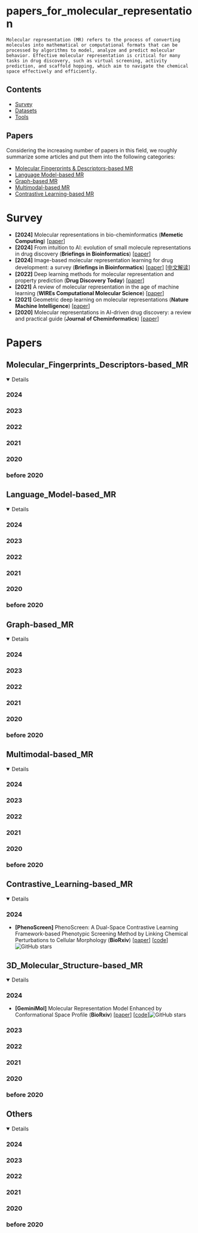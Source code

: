 # papers_for_molecular_representation
```
Molecular representation (MR) refers to the process of converting molecules into mathematical or computational formats that can be processed by algorithms to model, analyze and predict molecular behavior. Effective molecular representation is critical for many tasks in drug discovery, such as virtual screening, activity prediction, and scaffold hopping, which aim to navigate the chemical space effectively and efficiently.
```

## Contents
* [Survey](#survey)
* [Datasets](#datasets)
* [Tools](#Tools)


## Papers

Considering the increasing number of papers in this field, we roughly summarize some articles and put them into the following categories:

* [Molecular Fingerprints & Descriptors-based MR](#Molecular_Fingerprints_Descriptors-based_MR)
* [Language Model-based MR](#Language_Model-based_MR)
* [Graph-based MR](#Graph-based_MR)
* [Multimodal-based MR](#Multimodal-based_MR)
* [Contrastive Learning-based MR](#Contrastive_Learning-based_MR)


# Survey

- <a name=""></a>**[2024]** Molecular representations in bio-cheminformatics (**Memetic Computing**) [[paper](https://doi.org/10.1007/s12293-024-00414-6)]
- <a name=""></a>**[2024]** From intuition to AI: evolution of small molecule representations in drug discovery (**Briefings in Bioinformatics**) [[paper](https://doi.org/10.1093/bib/bbad422)]
- <a name=""></a>**[2024]** Image-based molecular representation learning for drug development: a survey (**Briefings in Bioinformatics**) [[paper](https://doi.org/10.1093/bib/bbae294)] [[中文解读](https://mp.weixin.qq.com/s/UAoNuvAdvQ4F0PlmZpSNPA)] 
- <a name=""></a>**[2022]** Deep learning methods for molecular representation and property prediction (**Drug Discovery Today**) [[paper](https://doi.org/10.1016/j.drudis.2022.103373)]
- <a name=""></a>**[2021]** A review of molecular representation in the age of machine learning (**WIREs Computational Molecular Science**) [[paper](https://doi.org/10.1002/wcms.1603)] 
- <a name=""></a>**[2021]** Geometric deep learning on molecular representations (**Nature Machine Intelligence**) [[paper](https://doi.org/10.1038/s42256-021-00418-8)]
- <a name=""></a>**[2020]** Molecular representations in AI-driven drug discovery: a review and practical guide (**Journal of Cheminformatics**) [[paper](https://doi.org/10.1186/s13321-020-00460-5)]

# Papers

## Molecular_Fingerprints_Descriptors-based_MR
<details open>
<summary>Details</summary>

### 2024

### 2023

### 2022

### 2021

### 2020

### before 2020

</details>

## Language_Model-based_MR
<details open>
<summary>Details</summary>

### 2024

### 2023

### 2022

### 2021

### 2020

### before 2020

</details>

## Graph-based_MR
<details open>
<summary>Details</summary>

### 2024

### 2023

### 2022

### 2021

### 2020

### before 2020

</details>

## Multimodal-based_MR
<details open>
<summary>Details</summary>

### 2024

### 2023

### 2022

### 2021

### 2020

### before 2020

</details>

## Contrastive_Learning-based_MR
<details open>
<summary>Details</summary>

### 2024
- <a name=""></a>**[PhenoScreen]** PhenoScreen: A Dual-Space Contrastive Learning Framework-based Phenotypic Screening Method by Linking Chemical Perturbations to Cellular Morphology (**BioRxiv**) [[paper](https://www.biorxiv.org/content/10.1101/2024.10.23.619752v1)] [[code](https://github.com/Shihang-Wang-58/PhenoScreen)]![GitHub stars](https://img.shields.io/github/stars/Shihang-Wang-58/PhenoScreen.svg?logo=github&label=Stars)

</details>


## 3D_Molecular_Structure-based_MR
<details open>
<summary>Details</summary>

### 2024
- <a name=""></a>**[GeminiMol]** Molecular Representation Model Enhanced by Conformational Space Profile (**BioRxiv**) [[paper](https://onlinelibrary.wiley.com/doi/10.1002/advs.202403998)] [[code](https://github.com/Wang-Lin-boop/GeminiMol)]![GitHub stars](https://img.shields.io/github/stars/Wang-Lin-boop/GeminiMol.svg?logo=github&label=Stars)
### 2023

### 2022

### 2021

### 2020

### before 2020

</details>

## Others

<details open>
<summary>Details</summary>

### 2024

### 2023

### 2022

### 2021

### 2020

### before 2020

</details>




